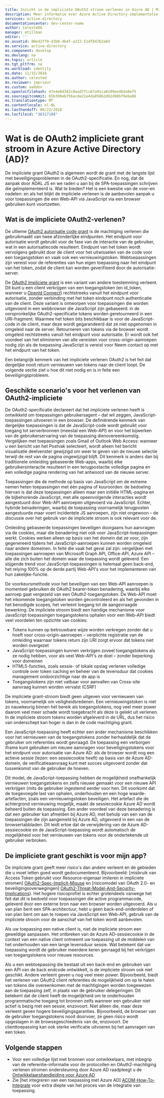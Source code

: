 ```yaml
---
title: Inzicht in de impliciete OAuth2 stroom verlenen in Azure AD | Microsoft Docs
description: Meer informatie over Azure Active Directory-implementatie van de impliciete OAuth2 flow, verlenen en of deze geschikt is voor uw toepassing.
services: active-directory
documentationcenter: dev-center-name
author: CelesteDG
manager: mtillman
editor: ''
ms.assetid: 90e42ff9-43b0-4b4f-a222-51df847b2a8d
ms.service: active-directory
ms.component: develop
ms.devlang: na
ms.topic: article
ms.tgt_pltfrm: na
ms.workload: identity
ms.date: 11/15/2016
ms.author: celested
ms.reviewer: jmprieur
ms.custom: aaddev
ms.openlocfilehash: 47e4e0d342c0aad7fcc67a91ca0109eed6da9ef5
ms.sourcegitcommit: 65b399eb756acde21e4da85862d92d98bf9eba86
ms.translationtype: MT
ms.contentlocale: nl-NL
ms.lasthandoff: 06/22/2018
ms.locfileid: "36317184"
---
```

# <a name="understanding-the-oauth2-implicit-grant-flow-in-azure-active-directory-ad"></a>Wat is de OAuth2 impliciete grant stroom in Azure Active Directory (AD)?
De impliciete grant OAuth2 is algemeen wordt de grant met de langste lijst met beveiligingsproblemen in de OAuth2-specificatie. En nog, dat de aanpak door ADAL JS en we raden u aan bij de SPA-toepassingen schrijven die geïmplementeerd is. Wat te bieden? Het is een kwestie van de voor-en nadelen: en als het blijkt de impliciete verlenen is de aanbevolen aanpak u voor toepassingen die een Web-API via JavaScript via een browser gebruiken kunt voortzetten.

## <a name="what-is-the-oauth2-implicit-grant"></a>Wat is de impliciete OAuth2-verlenen?
De ultieme [OAuth2 autorisatie code grant](https://tools.ietf.org/html/rfc6749#section-1.3.1) is de machtiging verlenen die gebruikmaakt van twee afzonderlijke eindpunten. Het eindpunt voor autorisatie wordt gebruikt voor de fase van de interactie van de gebruiker, wat in een autorisatiecode resulteert. Eindpunt van het token wordt vervolgens gebruikt door de client voor het uitwisselen van de code voor een toegangstoken en vaak ook een vernieuwingstoken. Webtoepassingen zijn vereist voor de referenties van hun eigen toepassing naar het eindpunt van het token, zodat de client kan worden geverifieerd door de autorisatie-server.

De [OAuth2 impliciete grant](https://tools.ietf.org/html/rfc6749#section-1.3.2) is een variant van andere toestemming verleent. Dit kunt u een client verkrijgen van een toegangstoken (en id_token, wanneer u [OpenId Connect](http://openid.net/specs/openid-connect-core-1_0.html)) rechtstreeks vanuit het eindpunt voor autorisatie, zonder verbinding met het token eindpunt noch authenticatie van de client. Deze variant is ontworpen voor toepassingen die worden uitgevoerd in een webbrowser die JavaScript zijn gebaseerd: in de oorspronkelijke OAuth2-specificatie tokens worden geretourneerd in een URI-fragment. Waarmee het token bits beschikbaar is voor de JavaScript-code in de client, maar deze wordt gegarandeerd dat ze niet opgenomen in omgeleid naar de server. Retourneren van tokens via de browser wordt omgeleid rechtstreeks vanuit het eindpunt voor autorisatie. Er wordt ook het voordeel van het elimineren van alle vereisten voor cross-origin-aanroepen nodig zijn als de toepassing JavaScript is vereist voor Neem contact op met het eindpunt van het token.

Een belangrijk kenmerk van het impliciete verlenen OAuth2 is het feit dat dergelijke nooit return vernieuwen van tokens naar de client loopt. De volgende sectie ziet u hoe dit niet nodig en is in feite een beveiligingsprobleem.

## <a name="suitable-scenarios-for-the-oauth2-implicit-grant"></a>Geschikte scenario's voor het verlenen van OAuth2-impliciete
De OAuth2-specificatie declareert dat het impliciete verlenen heeft is ontwikkeld om toepassingen gebruikersagent – dat wil zeggen, JavaScript-toepassingen uitvoeren in een browser. De definiërende kenmerk van dergelijke toepassingen is dat de JavaScript-code wordt gebruikt voor toegang tot serverbronnen (meestal een Web-API) en voor het bijwerken van de gebruikerservaring van de toepassing dienovereenkomstig. Vergelijken met toepassingen zoals Gmail of Outlook Web Access: wanneer u een bericht van het Postvak selecteert, wordt alleen het bericht visualisatie deelvenster gewijzigd om weer te geven van de nieuwe selectie terwijl de rest van de pagina ongewijzigd blijft. Dit kenmerk is anders dan bij traditionele omleiding gebaseerde Web-apps, waarbij elke gebruikersinteractie resulteert in een terugpostactie volledige pagina en een volledige pagina rendering van het antwoord van de nieuwe server.

Toepassingen die de methode op basis van JavaScript om de extreme nemen heten toepassingen met één pagina of kuuroorden: de bedoeling hiervan is dat deze toepassingen alleen maar een initiële HTML-pagina en de bijbehorende JavaScript, met alle opeenvolgende interacties wordt aangestuurd door Web-API aanroepen uitgevoerd via JavaScript. Echter, hybride benaderingen, waarbij de toepassing voornamelijk terugposten aangestuurde maar voert incidentele JS aanroepen, zijn niet ongewoon – de discussie over het gebruik van de impliciete stroom is ook relevant voor de.

Omleiding gebaseerde toepassingen beveiligen doorgaans hun aanvragen via de cookies, maar die benadering niet ook voor JavaScript-toepassingen werkt. Cookies werken alleen op basis van het domein dat ze voor, zijn gegenereerd tijdens het JavaScript-aanroepen kunnen worden omgeleid naar andere domeinen. In feite die vaak het geval zal zijn: vergelijken met toepassingen aanroepen van Microsoft Graph API, Office-API, Azure API – alle die zich buiten het domein waar de toepassing wordt geleverd. Een stijgende trend voor JavaScript-toepassingen is helemaal geen back-end, het relying 100% op de derde partij Web-API's voor het implementeren van hun zakelijke-functie.

De voorkeursmethode voor het beveiligen van een Web-API aanroepen is momenteel gebruiken de OAuth2 bearer-token benadering, waarbij elke aanroep gaat vergezeld van een OAuth2-toegangstoken. De Web-API moet het inkomende toegangstoken worden gecontroleerd en als het gevonden in het benodigde scopes, het verleent toegang tot de aangevraagde bewerking. De impliciete stroom biedt een handige mechanisme voor JavaScript toepassingen toegangstokens ophalen voor een Web-API biedt veel voordelen ten opzichte van cookies:

* Tokens kunnen op betrouwbare wijze worden verkregen zonder dat u hoeft voor cross-origin-aanroepen – verplichte registratie van de omleiding waarnaar tokens return zijn URI zorgt ervoor dat tokens niet worden overgezet
* JavaScript-toepassingen kunnen verkrijgen zoveel toegangstokens als ze nodig hebben, voor als veel Web-API's ze doel – zonder beperking voor domeinen
* HTML5-functies, zoals sessie- of lokale opslag verlenen volledige controle over token caching en beheer van de levensduur dat cookies management ondoorzichtige naar de app is
* Toegangstokens zijn niet vatbaar voor aanvallen van Cross-site aanvraag kunnen worden vervalst (CSRF)

De impliciete grant-stroom biedt geen uitgeven voor vernieuwen van tokens, voornamelijk om veiligheidsredenen. Een vernieuwingstoken is niet zo nauwkeurig binnen het bereik als toegangstokens, nog veel meer power daarom veel meer schade wordt toegebracht als deze is gelekt uit verlenen. In de impliciete stroom tokens worden afgeleverd in de URL, dus het risico van onderschept kan hoger is dan in de code machtiging grant.

Een JavaScript-toepassing heeft echter een ander mechanisme beschikken voor het vernieuwen van de toegangstokens zonder herhaaldelijk dat de gebruiker om referenties wordt gevraagd. De toepassing een verborgen iframe kunt gebruiken om nieuwe aanvragen voor beveiligingstokens voor het eindpunt voor autorisatie van Azure AD: als de browser wordt nog een actieve sessie (lezen: een sessiecookie heeft) op basis van de Azure AD-domein, de verificatieaanvraag kunt met succes uitgevoerd zonder dat tussenkomst van de gebruiker de hoeven.

Dit model, de JavaScript-toepassing hebben de mogelijkheid onafhankelijk vernieuwen toegangstokens en zelfs nieuwe gemaakt voor een nieuwe API verkrijgen (mits de gebruiker ingestemd eerder voor hen. Dit voorkomt dat de toegevoegde last van ophalen, onderhouden en een hoge waarde-artefacten, zoals een vernieuwingstoken beveiligen. Het artefact die de achtergrond vernieuwing mogelijk, maakt de sessiecookie Azure AD wordt beheerd buiten de toepassing. Een ander voordeel van deze benadering is dat een gebruiker kan afmelden bij Azure AD, met behulp van een van de toepassingen die zijn aangemeld bij Azure AD, uitgevoerd in een van de browsertabbladen. Dit leidt ertoe dat de verwijdering van de Azure AD-sessiecookie en de JavaScript-toepassing wordt automatisch de mogelijkheid voor het vernieuwen van tokens voor de ondertekende uit gebruiker verbroken.

## <a name="is-the-implicit-grant-suitable-for-my-app"></a>De impliciete grant geschikt is voor mijn app?
De impliciete grant geeft meer risico's dan andere verleent en de gebieden die u moet letten goed wordt gedocumenteerd. Bijvoorbeeld: [misbruik van Access Token gebruikt voor Resource-eigenaar imiteren in impliciete stromen] [ OAuth2-Spec-Implicit-Misuse] en [risicomodel van OAuth 2.0- en beveiligingsoverwegingen] [ OAuth2-Threat-Model-And-Security-Implications]). Het hogere risicoprofiel is echter grotendeels vanwege het feit dat dit is bedoeld voor toepassingen die active programmacode, geleverd door een externe bron naar een browser worden uitgevoerd. Als u van plan bent een SPA-architectuur, hebt u geen back-end-onderdelen of van plan bent om aan te roepen via JavaScript een Web-API, gebruik van de impliciete stroom voor de aanschaf van het token wordt aanbevolen.

Als uw toepassing een native client is, niet de impliciete stroom een geweldige aanpassen. Het ontbreken van de Azure AD-sessiecookie in de context van een native client ontneemt uw toepassing uit de middelen van het onderhouden van een lange levensduur sessie. Wat betekent dat uw toepassing wordt de gebruiker meerdere keren gevraagd bij het verkrijgen van toegangstokens voor nieuwe resources.

Als u een webtoepassing die bestaat uit een back-end en gebruiken van een API van de back endcode ontwikkelt, is de impliciete stroom ook niet geschikt. Andere verleent geven u nog veel meer power. Bijvoorbeeld, biedt het verlenen van OAuth2 client referenties de mogelijkheid om op te halen van tokens die overeenkomen met de machtigingen worden toegewezen aan de toepassing zelf, in plaats van de gebruiker delegeringen. Dit betekent dat de client heeft de mogelijkheid om te onderhouden programmatische toegang tot bronnen zelfs wanneer een gebruiker niet actief is bezig met een sessie, enzovoort. Niet alleen die, maar deze verleent geven hogere beveiligingsgaranties. Bijvoorbeeld, de browser van de gebruiker toegangstokens nooit doorvoer, ze geen risico wordt opgeslagen in de browsegeschiedenis van de, enzovoort. De clienttoepassing kan ook sterke verificatie uitvoeren bij het aanvragen van een token.

## <a name="next-steps"></a>Volgende stappen
* Voor een volledige lijst met bronnen voor ontwikkelaars, met inbegrip van de referentie-informatie voor de protocollen en OAuth2-machtiging verlenen stromen ondersteuning door Azure AD raadpleegt u de [Ontwikkelaarshandleiding voor Azure AD][AAD-Developers-Guide]
* Zie [het integreren van een toepassing met Azure AD] [ ACOM-How-To-Integrate] voor extra diepte van het proces van de integratie van toepassing.

<!--Image references-->

<!--Reference style links in use-->
[AAD-Developers-Guide]: active-directory-developers-guide.md
[ACOM-How-And-Why-Apps-Added-To-AAD]: active-directory-how-applications-are-added.md
[ACOM-How-To-Integrate]: active-directory-how-to-integrate.md
[OAuth2-Spec-Implicit-Misuse]: https://tools.ietf.org/html/rfc6749#section-10.16
[OAuth2-Threat-Model-And-Security-Implications]: https://tools.ietf.org/html/rfc6819
